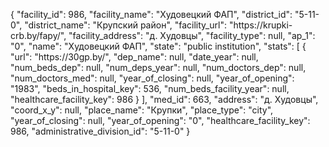 {
    "facility_id": 986,
    "facility_name": "Худовецкий ФАП",
    "district_id": "5-11-0",
    "district_name": "Крупский район",
    "facility_url": "https:\/\/krupki-crb.by\/fapy\/",
    "facility_address": "д. Худовцы",
    "facility_type": null,
    "ap_1": "0",
    "name": "Худовецкий ФАП",
    "state": "public institution",
    "stats": [
        {
            "url": "https:\/\/30gp.by\/",
            "dep_name": null,
            "date_year": null,
            "num_beds_dep": null,
            "num_deps_year": null,
            "num_doctors_dep": null,
            "num_doctors_med": null,
            "year_of_closing": null,
            "year_of_opening": "1983",
            "beds_in_hospital_key": 536,
            "num_beds_facility_year": null,
            "healthcare_facility_key": 986
        }
    ],
    "med_id": 663,
    "address": "д. Худовцы",
    "coord_x_y": null,
    "place_name": "Крупки",
    "place_type": "city",
    "year_of_closing": null,
    "year_of_opening": "0",
    "healthcare_facility_key": 986,
    "administrative_division_id": "5-11-0"
}